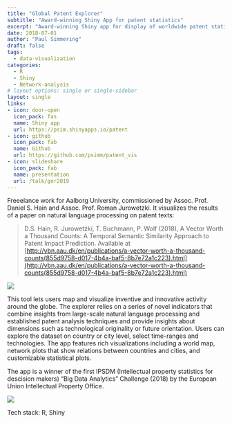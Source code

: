 ```yaml
---
title: "Global Patent Explorer"
subtitle: "Award-winning Shiny App for patent statistics"
excerpt: "Award-winning Shiny app for display of worldwide patent statistics and citation patterns. Freelance work for Aalborg University."
date: 2018-07-01
author: "Paul Simmering"
draft: false
tags:
  - data-visualization
categories:
  - R
  - Shiny
  - Network-analysis
# layout options: single or single-sidebar
layout: single
links:
- icon: door-open
  icon_pack: fas
  name: Shiny app
  url: https://psim.shinyapps.io/patent
- icon: github
  icon_pack: fab
  name: Github
  url: https://github.com/psimm/patent_vis
- icon: slideshare
  icon_pack: fab
  name: presentation
  url: /talk/gor2019
---
```


Freeelance work for Aalborg University, commissioned by Assoc. Prof. Daniel S. Hain and Assoc. Prof. Roman Jurowetzki. It visualizes the results of a paper on natural language processing on patent texts:

> D.S. Hain, R. Jurowetzki, T. Buchmann, P. Wolf (2018), A Vector Worth a Thousand Counts: A Temporal Semantic Similarity Approach to Patent Impact Prediction. Available at [http://vbn.aau.dk/en/publications/a-vector-worth-a-thousand-counts(855d9758-d017-4b4a-baf5-8b7e72a1c223).html](http://vbn.aau.dk/en/publications/a-vector-worth-a-thousand-counts(855d9758-d017-4b4a-baf5-8b7e72a1c223).html)

![](/project/gpexp/gpexp.png)

This tool lets users map and visualize inventive and innovative activity around the globe. The explorer relies on a series of novel indicators that combine insights from large-scale natural language processing and established patent analysis techniques and provide insights about dimensions such as technological originality or future orientation. Users can explore the dataset on country or city level, select time-ranges and technologies. The app features rich visualizations including a world map, network plots that show relations between countries and cities, and customizable statistical plots.

The app is a winner of the first IPSDM (Intellectual property statistics for descision makers) “Big Data Analytics” Challenge (2018) by the European Union Intellectual Property Office.

![](/project/gpexp/euipo.png)

Tech stack: R, Shiny
